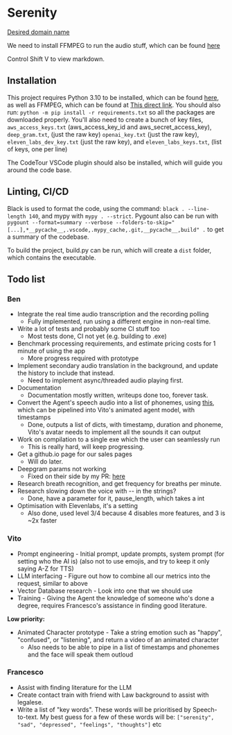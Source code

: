 # Serenity

[Desired domain name](https://uk.godaddy.com/domainsearch/find?checkAvail=1&domainToCheck=meetserenity.co.uk)

We need to install FFMPEG to run the audio stuff, which can be found [here](https://stackoverflow.com/questions/56370173/how-to-export-ffmpeg-into-my-python-program)

Control Shift V to view markdown.

## Installation

This project requires Python 3.10 to be installed, which can be found [here](https://www.python.org/downloads/), as well as FFMPEG, which can be found at [This direct link](https://www.gyan.dev/ffmpeg/builds/ffmpeg-git-full.7z). You should also run:
`python -m pip install -r requirements.txt` so all the packages are downloaded properly.
You'll also need to create a bunch of key files, `aws_access_keys.txt` (aws_access_key_id and aws_secret_access_key), `deep_gram.txt`, (just the raw key)
`openai_key.txt` (just the raw key), `eleven_labs_dev_key.txt` (just the raw key), and `eleven_labs_keys.txt`, (list of keys, one per line)

The CodeTour VSCode plugin should also be installed, which will guide you around the code base.

## Linting, CI/CD

Black is used to format the code, using the command: `black . --line-length 140`, and mypy with `mypy . --strict`. Pygount also can be run with `pygount --format=summary --verbose --folders-to-skip="[...],*__pycache__,.vscode,.mypy_cache,.git,__pycache__,build" .` to get a summary of the codebase.

To build the project, build.py can be run, which will create a `dist` folder, which contains the executable.

## Todo list

### Ben

- Integrate the real time audio transcription and the recording polling
  - Fully implemented, run using a different engine in non-real time.
- Write a lot of tests and probably some CI stuff too
  - Most tests done, CI not yet (e.g. building to .exe)
- Benchmark processing requirements, and estimate pricing costs for 1 minute of using the app
  - More progress required with prototype
- Implement secondary audio translation in the background, and update the history to include that instead.
  - Need to implement async/threaded audio playing first.
- Documentation
  - Documentation mostly written, writeups done too, forever task.
- Convert the Agent's speech audio into a list of phonemes, using [this](https://github.com/xinjli/allosaurus), which can be pipelined into Vito's animated agent model, with timestamps
  - Done, outputs a list of dicts, with timestamp, duration and phoneme, Vito's avatar needs to implement all the sounds it can output
- Work on compilation to a single exe which the user can seamlessly run
  - This is really hard, will keep progressing.
- Get a github.io page for our sales pages
  - Will do later.
- Deepgram params not working
  - Fixed on their side by my PR: [here](https://github.com/deepgram/deepgram-python-sdk/pull/90)
- Research breath recognition, and get frequency for breaths per minute.
- Research slowing down the voice with -- in the strings?
  - Done, have a parameter for it, pause_length, which takes a int
- Optimisation with Elevenlabs, it's a setting
  - Also done, used level 3/4 because 4 disables more features, and 3 is ~2x faster

### Vito

- Prompt engineering - Initial prompt, update prompts, system prompt (for setting who the AI is) (also not to use emojis, and try to keep it only saying A-Z for TTS)
- LLM interfacing - Figure out how to combine all our metrics into the request, similar to above
- Vector Database research - Look into one that we should use
- Training - Giving the Agent the knowledge of someone who's done a degree, requires Francesco's assistance in finding good literature.

 __Low priority:__

- Animated Character prototype - Take a string emotion such as "happy", "confused", or "listening", and return a video of an animated character
  - Also needs to be able to pipe in a list of timestamps and phonemes and the face will speak them outloud

### Francesco

- Assist with finding literature for the LLM
- Create contact train with friend with Law background to assist with legalese.
- Write a list of "key words". These words will be prioritised by Speech-to-text. My best guess for a few of these words will be: `["serenity", "sad", "depressed", "feelings", "thoughts"]` etc
